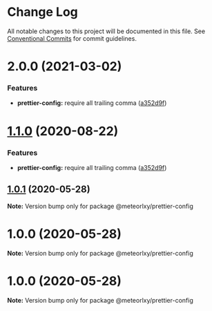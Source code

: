 # Change Log

All notable changes to this project will be documented in this file.
See [Conventional Commits](https://conventionalcommits.org) for commit guidelines.

# 2.0.0 (2021-03-02)

### Features

- **prettier-config:** require all trailing comma ([a352d9f](https://github.com/meteorlxy/configs/commit/a352d9f5fc414fa77976a6c8c3344c0c3c8259a8))

# [1.1.0](https://github.com/meteorlxy/configs/compare/@meteorlxy/prettier-config@1.0.1...@meteorlxy/prettier-config@1.1.0) (2020-08-22)

### Features

- **prettier-config:** require all trailing comma ([a352d9f](https://github.com/meteorlxy/configs/commits/a352d9f5fc414fa77976a6c8c3344c0c3c8259a8))

## [1.0.1](https://github.com/meteorlxy/configs/compare/@meteorlxy/prettier-config@1.0.0...@meteorlxy/prettier-config@1.0.1) (2020-05-28)

**Note:** Version bump only for package @meteorlxy/prettier-config

# 1.0.0 (2020-05-28)

**Note:** Version bump only for package @meteorlxy/prettier-config

# 1.0.0 (2020-05-28)

**Note:** Version bump only for package @meteorlxy/prettier-config
